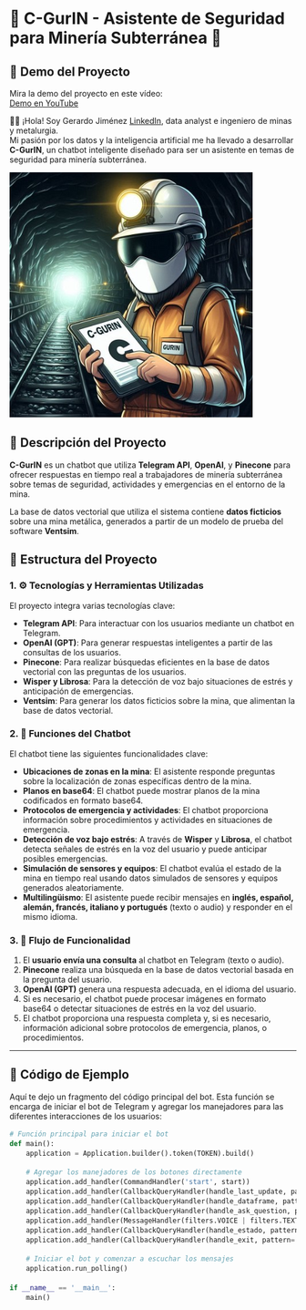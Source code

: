 # 🤖 **C-GurIN - Asistente de Seguridad para Minería Subterránea** 🤖

## 🎥 **Demo del Proyecto**

Mira la demo del proyecto en este vídeo:  
[Demo en YouTube](https://www.youtube.com/watch?v=tORBGklYpuw)

🚂🚂 ¡Hola! Soy Gerardo Jiménez [LinkedIn](www.linkedin.com/in/gerardo-jimenez-islas), data analyst e ingeniero de minas y metalurgia.  
Mi pasión por los datos y la inteligencia artificial me ha llevado a desarrollar **C-GurIN**, un chatbot inteligente diseñado para ser un asistente en temas de seguridad para minería subterránea.

![C-GurIN Profile](data/cgurin_profile.jpg)

## 🚨 **Descripción del Proyecto**

**C-GurIN** es un chatbot que utiliza **Telegram API**, **OpenAI**, y **Pinecone** para ofrecer respuestas en tiempo real a trabajadores de minería subterránea sobre temas de seguridad, actividades y emergencias en el entorno de la mina.

La base de datos vectorial que utiliza el sistema contiene **datos ficticios** sobre una mina metálica, generados a partir de un modelo de prueba del software **Ventsim**.

## 📂 **Estructura del Proyecto**

### 1. ⚙️ **Tecnologías y Herramientas Utilizadas**
El proyecto integra varias tecnologías clave:

- **Telegram API**: Para interactuar con los usuarios mediante un chatbot en Telegram.  
- **OpenAI (GPT)**: Para generar respuestas inteligentes a partir de las consultas de los usuarios.  
- **Pinecone**: Para realizar búsquedas eficientes en la base de datos vectorial con las preguntas de los usuarios.  
- **Wisper y Librosa**: Para la detección de voz bajo situaciones de estrés y anticipación de emergencias.  
- **Ventsim**: Para generar los datos ficticios sobre la mina, que alimentan la base de datos vectorial.

### 2. 💬 **Funciones del Chatbot**
El chatbot tiene las siguientes funcionalidades clave:

- **Ubicaciones de zonas en la mina**: El asistente responde preguntas sobre la localización de zonas específicas dentro de la mina.  
- **Planos en base64**: El chatbot puede mostrar planos de la mina codificados en formato base64.  
- **Protocolos de emergencia y actividades**: El chatbot proporciona información sobre procedimientos y actividades en situaciones de emergencia.  
- **Detección de voz bajo estrés**: A través de **Wisper** y **Librosa**, el chatbot detecta señales de estrés en la voz del usuario y puede anticipar posibles emergencias.  
- **Simulación de sensores y equipos**: El chatbot evalúa el estado de la mina en tiempo real usando datos simulados de sensores y equipos generados aleatoriamente.  
- **Multilingüismo**: El asistente puede recibir mensajes en **inglés, español, alemán, francés, italiano y portugués** (texto o audio) y responder en el mismo idioma.

### 3. 🔄 **Flujo de Funcionalidad**

1. El **usuario envía una consulta** al chatbot en Telegram (texto o audio).  
2. **Pinecone** realiza una búsqueda en la base de datos vectorial basada en la pregunta del usuario.  
3. **OpenAI (GPT)** genera una respuesta adecuada, en el idioma del usuario.  
4. Si es necesario, el chatbot puede procesar imágenes en formato base64 o detectar situaciones de estrés en la voz del usuario.  
5. El chatbot proporciona una respuesta completa y, si es necesario, información adicional sobre protocolos de emergencia, planos, o procedimientos.

---

## 📝 **Código de Ejemplo**

Aquí te dejo un fragmento del código principal del bot. Esta función se encarga de iniciar el bot de Telegram y agregar los manejadores para las diferentes interacciones de los usuarios:

```python
# Función principal para iniciar el bot
def main():
    application = Application.builder().token(TOKEN).build()

    # Agregar los manejadores de los botones directamente
    application.add_handler(CommandHandler('start', start))
    application.add_handler(CallbackQueryHandler(handle_last_update, pattern='^last_update$'))
    application.add_handler(CallbackQueryHandler(handle_dataframe, pattern='^dataframe$'))
    application.add_handler(CallbackQueryHandler(handle_ask_question, pattern='^ask_question$'))
    application.add_handler(MessageHandler(filters.VOICE | filters.TEXT & ~filters.COMMAND, handle_message))
    application.add_handler(CallbackQueryHandler(handle_estado, pattern='^estado$'))
    application.add_handler(CallbackQueryHandler(handle_exit, pattern='^exit$'))

    # Iniciar el bot y comenzar a escuchar los mensajes
    application.run_polling()

if __name__ == '__main__':
    main()
